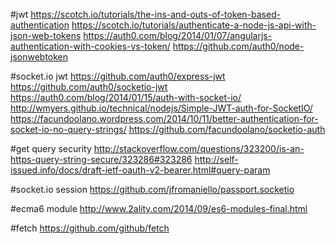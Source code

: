 #jwt
https://scotch.io/tutorials/the-ins-and-outs-of-token-based-authentication
https://scotch.io/tutorials/authenticate-a-node-js-api-with-json-web-tokens
https://auth0.com/blog/2014/01/07/angularjs-authentication-with-cookies-vs-token/
https://github.com/auth0/node-jsonwebtoken

#socket.io jwt
https://github.com/auth0/express-jwt
https://github.com/auth0/socketio-jwt
https://auth0.com/blog/2014/01/15/auth-with-socket-io/
http://wmyers.github.io/technical/nodejs/Simple-JWT-auth-for-SocketIO/
https://facundoolano.wordpress.com/2014/10/11/better-authentication-for-socket-io-no-query-strings/
https://github.com/facundoolano/socketio-auth


#get query security
http://stackoverflow.com/questions/323200/is-an-https-query-string-secure/323286#323286
http://self-issued.info/docs/draft-ietf-oauth-v2-bearer.html#query-param


#socket.io session
https://github.com/jfromaniello/passport.socketio



#ecma6 module
http://www.2ality.com/2014/09/es6-modules-final.html



#fetch
https://github.com/github/fetch

